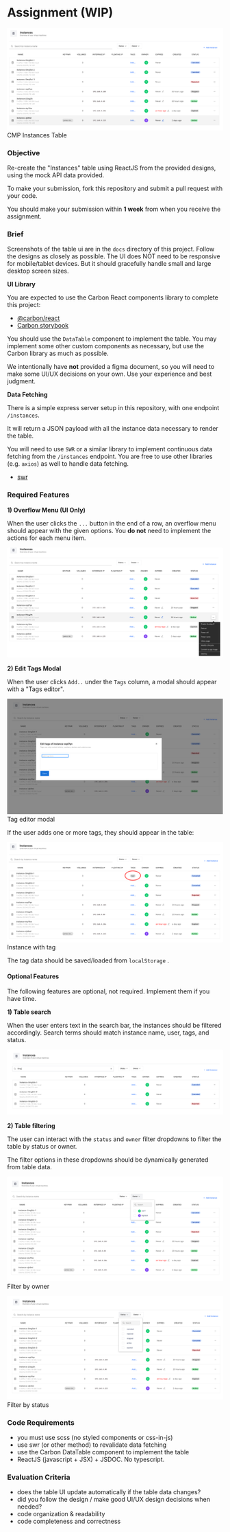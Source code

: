 # Assignment (WIP)

![Instance Table](/docs/it-1.png)
CMP Instances Table

### Objective

Re-create the "Instances" table using ReactJS from the provided designs, using the mock API data provided.

To make your submission, fork this repository and submit a pull request with your code.

You should make your submission within **1 week** from when you receive the assignment. 

### Brief

Screenshots of the table ui are in the `docs` directory of this project. Follow the designs as closely as possible. The UI does NOT need to be responsive for mobile/tablet devices. But it should gracefully handle small and large desktop screen sizes.

**UI Library**

You are expected to use the Carbon React components library to complete this project: 

- [@carbon/react](https://www.npmjs.com/package/@carbon/react)
- [Carbon storybook](https://react.carbondesignsystem.com/?path=/docs/getting-started-welcome--welcome)

You should use the `DataTable` component to implement the table. You may implement some other custom components as necessary, but use the Carbon library as much as possible.

We intentionally have **not** provided a figma document, so you will need to make some UI/UX decisions on your own. Use your experience and best judgment.

**Data Fetching**

There is a simple express server setup in this repository, with one endpoint `/instances`. 

It will return a JSON payload with all the instance data necessary to render the table.

You will need to use `SWR` or a similar library to implement continuous data fetching from the `/instances` endpoint. You are free to use other libraries (e.g. `axios`) as well to handle data fetching.

- [swr](https://www.npmjs.com/package/swr)


### Required Features

**1) Overflow Menu (UI Only)**

When the user clicks the `...` button in the end of a row, an overflow menu should appear with the given options. You **do not** need to implement the actions for each menu item.

![Overflow Menu](/docs/it-overflow.png)

**2) Edit Tags Modal**

When the user clicks `Add..` under the `Tags` column, a modal should appear with a "Tags editor".

![Tag edit modal](/docs/it-tags.png)
Tag editor modal

If the user adds one or more tags, they should appear in the table:

![Instance with tag](/docs/it-with-tag.png)
Instance with tag

The tag data should be saved/loaded from `localStorage` .


#### Optional Features
The following features are optional, not required. Implement them if you have time.

**1) Table search**

When the user enters text in the search bar, the instances should be filtered accordingly. Search terms should match instance name, user, tags, and status.

![Table search](/docs/it-filtered.png)

**2) Table filtering**

The user can interact with the `status` and `owner` filter dropdowns to filter the table by status or owner. 

The filter options in these dropdowns should be dynamically generated from table data.

![Table filter](/docs/it-owner.png)
Filter by owner

![Table filter by status](/docs/it-status.png)
Filter by status

### Code Requirements

- you must use scss (no styled components or css-in-js)
- use swr (or other method) to revalidate data fetching
- use the Carbon DataTable component to implement the table
- ReactJS (javascript + JSX) + JSDOC. No typescript.


### Evaluation Criteria

- does the table UI update automatically if the table data changes? 
- did you follow the design / make good UI/UX design decisions when needed?
- code organization & readability
- code completeness and correctness